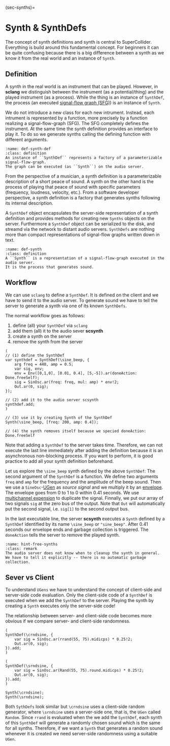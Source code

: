 (sec-synths)=
# Synth & SynthDefs

The concept of synth definitions and synth is central to SuperCollider.
Everything is build around this fundamental concept.
For beginners it can be quite confusing because there is a big difference between a synth as we know it from the real world and an instance of ``Synth``.

## Definition

A synth in the real world is an instrument that can be played.
However, in **sclang** we distinguish between the instrument (as a potential/thing) and the played instrument (as a process).
While the thing is an instance of ``SynthDef``, the process (an executed [signal-flow graph (SFG)](https://en.wikipedia.org/wiki/Signal-flow_graph)) is an instance of ``Synth``.

We do not introduce a new class for each new intrument.
Instead, each intrument is represented by a function, more precisely by a function realizing a signal-flow-graph (SFG).
The SFG completely defines the instrument.
At the same time the synth definition provides an interface to play it.
To do so we generate synths calling the defining function with different arguments.

```{admonition} SynthDef
:name: def-synth-def
:class: definition
An instance of ``SynthDef`` represents a factory of a parameterizable signal-flow-graph.
The graph can be executed (as ``Synth``) on the audio server.
```

From the perspective of a musician, a synth definition is a parameterizable description of a short peace of sound.
A synth on the other hand is the process of playing that peace of sound with specific parameters (frequency, loudness, velocity, etc.).
From a software developer perspective, a synth definition is a factory that generates synths following its internal description.

A ``SynthDef`` object encapsulates the server-side representation of a synth definition and provides methods for creating new ``Synths`` objects on the server.
Furthermore a ``SynthDef`` object can be serialized to the disk, and streamd via the network to distant audio servers.
``SynthDefs`` are nothing more than compact representations of signal-flow graphs written down in text.

```{admonition} Synth
:name: def-synth
:class: definition
A ``Synth`` is a representation of a signal-flow-graph executed in the audio server.
It is the process that generates sound.
```

## Workflow

We can use ``sclang`` to define a ``SynthDef``.
It is defined on the client and we have to send it to the audio server.
To generate sound we have to tell the server to generate a synth via one of its known ``SynthDefs``.

The normal workflow goes as follows:

1. define (all) your ``SynthDef`` via ``sclang``
2. add them (all) it to the audio sever **scsynth**
3. create a synth on the server
4. remove the synth from the server

```isc
(
// (1) define the SynthDef
var synthdef = SynthDef(\sine_beep, {
    arg freq = 440, amp = 0.5;
    var sig, env;
    env = Env([0,1,0], [0.01, 0.4], [5,-5]).ar(doneAction: Done.freeSelf);
    sig = SinOsc.ar(freq: freq, mul: amp) * env!2;
    Out.ar(0, sig);
});

// (2) add it to the audio server scsynth
synthdef.add;
)

// (3) use it by creating Synth of the SynthDef
Synth(\sine_beep, [freq: 200, amp: 0.4]);

// (4) the synth removes itself because we specied doneAction: Done.freeSelf
```

Note that adding a ``SynthDef`` to the server takes time.
Therefore, we can not execute the last line immediately after adding the definition because it is an asynchronous non-blocking process.
If you want to perform, it is good practice to add all your synth definition beforehand.

Let us explore the ``\sine_beep`` synth defined by the above ``SynthDef``:
The second argument of the ``SynthDef`` is a function.
We define two arguments ``freq`` and ``amp`` for the frequency and the amplitude of the beep sound.
Then we use a ``SineOsc``-[UGen](def-ugen) as *source signal* and we multiply it by an [envelope](sec-envelope).
The envelope goes from 0 to 1 to 0 within 0.41 seconds.
We use [multichannel expension](sec-mce) to duplicate the signal.
Finnally, we put our array of two signals ``sig`` at the zero bus of the output.
Note that ``Out`` will automatically put the second signal, i.e. ``sig[1]`` to the second output bus.

In the last executable line, the server **scsynth** executes a ``Synth`` defined by a ``SynthDef`` identified by its name ``\sine_beep`` or ``"sine_beep"``.
After 0.41 seconds our envelope ends and garbage collection is triggered.
The ``doneAction`` tells the server to remove the played synth.

```{admonition} Cleaning up Synth
:name: hint-free-synths
:class: remark
The audio server does not know when to cleanup the synth in general.
We have to tell it explicitly -- there is no automatic garbage collection.
```

## Sever vs Client

To understand ``UGens`` we have to understand the concept of client-side and server-side code evaluation.
Only the client-side code of a ``SynthDef`` is executed when we add the ``SynthDef`` to the server.
Playing the synth by creating a ``Synth`` executes only the server-side code!

The relationship between server- and client-side code becomes more obvious if we compare server- and client-side randomness.

```isc
(
SynthDef(\crndsine, {
    var sig = SinOsc.ar(rrand(55, 75).midicps) * 0.25!2;
    Out.ar(0, sig);
}).add;
)

(
SynthDef(\srndsine, {
    var sig = SinOsc.ar(Rand(55, 75).round.midicps) * 0.25!2;
    Out.ar(0, sig);
}).add;
)

Synth(\crndsine);
Synth(\srndsine);
```

Both ``SythDefs`` look similar but ``\crndsine`` uses a client-side random generator, where ``\srndsine`` uses a server-side one, that is, the ``UGen`` called ``Random``.
Since ``rrand`` is evaluated when the we add the ``SynthDef``, each synth of this ``SynthDef`` will generate a randomly chosen sound which is the same for all synths.
Therefore, if we want a ``Synth`` that generates a random sound whenever it is created we need server-side randomness using a suitable ``UGen``.